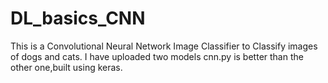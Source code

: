# DL_basics_CNN
This is a Convolutional Neural Network Image Classifier to Classify images of dogs and cats.
I have uploaded two models cnn.py is better than the other one,built using keras.
